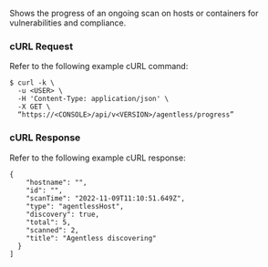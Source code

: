 Shows the progress of an ongoing scan on hosts or containers for vulnerabilities and compliance.

### cURL Request

Refer to the following example cURL command:

```
$ curl -k \
  -u <USER> \
  -H 'Content-Type: application/json' \
  -X GET \
  “https://<CONSOLE>/api/v<VERSION>/agentless/progress”
```

### cURL Response

Refer to the following example cURL response:

```
{
    "hostname": "",
    "id": "",
    "scanTime": "2022-11-09T11:10:51.649Z",
    "type": "agentlessHost",
    "discovery": true,
    "total": 5,
    "scanned": 2,
    "title": "Agentless discovering"
  }
]
```